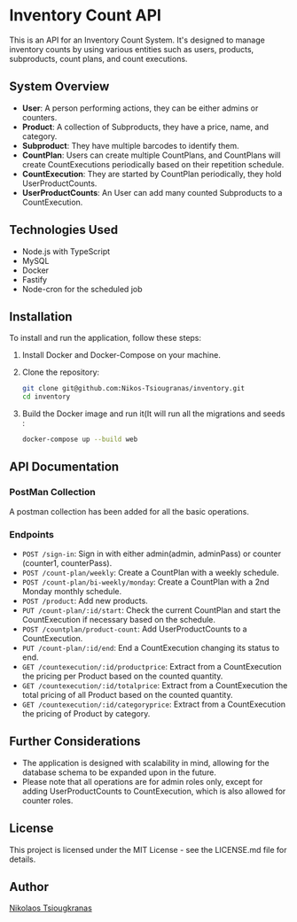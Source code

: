 # Inventory Count API

This is an API for an Inventory Count System. It's designed to manage inventory counts by using various entities such as users, products, subproducts, count plans, and count executions. 

## System Overview

- **User**: A person performing actions, they can be either admins or counters.
- **Product**: A collection of Subproducts, they have a price, name, and category.
- **Subproduct**: They have multiple barcodes to identify them.
- **CountPlan**: Users can create multiple CountPlans, and CountPlans will create CountExecutions periodically based on their repetition schedule.
- **CountExecution**: They are started by CountPlan periodically, they hold UserProductCounts.
- **UserProductCounts**: An User can add many counted Subproducts to a CountExecution.

## Technologies Used

- Node.js with TypeScript
- MySQL
- Docker
- Fastify
- Node-cron for the scheduled job

## Installation

To install and run the application, follow these steps:

1. Install Docker and Docker-Compose on your machine.
2. Clone the repository:

    ```bash
    git clone git@github.com:Nikos-Tsiougranas/inventory.git
    cd inventory
    ```

3. Build the Docker image and run it(It will run all the migrations and seeds :

    ```bash
    docker-compose up --build web
    ```

## API Documentation

### PostMan Collection
A postman collection has been added for all the basic operations.

### Endpoints

- `POST /sign-in`: Sign in with either admin(admin, adminPass) or counter (counter1, counterPass).
- `POST /count-plan/weekly`: Create a CountPlan with a weekly schedule.
- `POST /count-plan/bi-weekly/monday`: Create a CountPlan with a 2nd Monday monthly schedule.
- `POST /product`: Add new products.
- `PUT /count-plan/:id/start`: Check the current CountPlan and start the CountExecution if necessary based on the schedule.
- `POST /countplan/product-count`: Add UserProductCounts to a CountExecution.
- `PUT /count-plan/:id/end`: End a CountExecution changing its status to end.
- `GET /countexecution/:id/productprice`: Extract from a CountExecution the pricing per Product based on the counted quantity.
- `GET /countexecution/:id/totalprice`: Extract from a CountExecution the total pricing of all Product based on the counted quantity.
- `GET /countexecution/:id/categoryprice`: Extract from a CountExecution the pricing of Product by category.

## Further Considerations

- The application is designed with scalability in mind, allowing for the database schema to be expanded upon in the future.
- Please note that all operations are for admin roles only, except for adding UserProductCounts to CountExecution, which is also allowed for counter roles.

## License

This project is licensed under the MIT License - see the LICENSE.md file for details.

## Author

[Nikolaos Tsiougkranas](https://github.com/Nikos-Tsiougranas)
